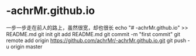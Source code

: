 # -achrMr.github.io
一步一步走在前人的路上，虽然很宽，却也很长
echo "# -achrMr.github.io" >> README.md
git init
git add README.md
git commit -m "first commit"
git remote add origin https://github.com/achrMr/-achrMr.github.io.git
git push -u origin master
